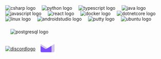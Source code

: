 <div align="left">
  <img src="https://cdn.jsdelivr.net/gh/devicons/devicon/icons/csharp/csharp-original.svg" width="52" height="40" alt="csharp logo" />
  <img width="12" />
  <img src="https://cdn.jsdelivr.net/gh/devicons/devicon/icons/python/python-original.svg" width="52" height="40" alt="python logo" />
  <img width="12" />
  <img src="https://cdn.jsdelivr.net/gh/devicons/devicon/icons/typescript/typescript-original.svg" width="52" height="40" alt="typescript logo" />
  <img width="12" />
  <img src="https://cdn.jsdelivr.net/gh/devicons/devicon/icons/java/java-original.svg" width="52" height="40" alt="java logo" />
  <img width="12" />
  <img src="https://cdn.jsdelivr.net/gh/devicons/devicon/icons/javascript/javascript-original.svg" width="52" height="40" alt="javascript logo" />
  <img width="12" />
  <img src="https://cdn.jsdelivr.net/gh/devicons/devicon/icons/react/react-original.svg" width="52" height="40" alt="react logo" />
  <img width="12" />
  <img src="https://cdn.jsdelivr.net/gh/devicons/devicon/icons/docker/docker-original.svg" width="52" height="40" alt="docker logo" />
  <img width="12" />
  <img src="https://cdn.jsdelivr.net/gh/devicons/devicon/icons/dotnetcore/dotnetcore-original.svg" width="52" height="40" alt="dotnetcore logo" />
  <img width="12" />
  <img src="https://cdn.jsdelivr.net/gh/devicons/devicon/icons/linux/linux-original.svg" width="52" height="40" alt="linux logo" />
  <img width="12" />
  <img src="https://cdn.jsdelivr.net/gh/devicons/devicon/icons/androidstudio/androidstudio-original.svg" width="52" height="40" alt="androidstudio logo" />
  <img width="12" />
  <img src="https://cdn.jsdelivr.net/gh/devicons/devicon/icons/putty/putty-original.svg" width="52" height="40" alt="putty logo" />
  <img width="12" />
  <img src="https://cdn.jsdelivr.net/gh/devicons/devicon/icons/ubuntu/ubuntu-plain.svg" width="52" height="40" alt="ubuntu logo" />
  <img width="12" />
</div>

###
<div align="left>
  
  <img src="https://cdn.jsdelivr.net/gh/devicons/devicon/icons/microsoftsqlserver/microsoftsqlserver-plain.svg" width="52" height="40" alt="microsoftsqlserver logo" />
  <img width="12" />
  <img src="https://cdn.jsdelivr.net/gh/devicons/devicon/icons/postgresql/postgresql-original.svg" height="40" alt="postgresql logo"  />
  <img width="12" />
</div>

###
<div align="left" style="display: flex; align-items: center;"><a href="https://discordapp.com/users/535494839782080558" target="_blank"><img src="https://raw.githubusercontent.com/maurodesouza/profile-readme-generator/master/src/assets/icons/social/discord/default.svg" width="52" height="40" alt="discordlogo"/><img width="12"/></a><a href="mailto:nickraticus.github.professed361@passmail.com" target="_blank"><img src="https://raw.githubusercontent.com/NickRaticus/NickRaticus/refs/heads/main/icons8-protonmail-48.svg" width="52" height="40" alt="Proton mail logo"/><img width="12"/></a></div>
